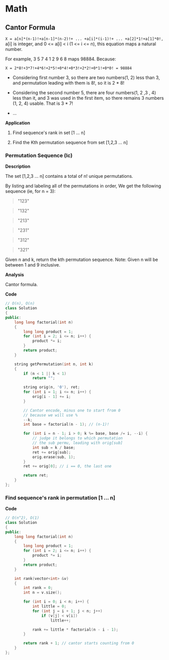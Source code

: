# Math

## Cantor Formula

`X = a[n]*(n-1)!+a[n-1]*(n-2)!+ ... +a[i]*(i-1)!+ ... +a[2]*1!+a[1]*0!,` a[i] is integer, and 0 <= a[i] < i (1 <= i <= n), this equation maps a natural number.

For example, 3 5 7 4 1 2 9 6 8 maps 98884. Because:

`X = 2*8!+3*7!+4*6!+2*5!+0*4!+0*3!+2*2!+0*1!+0*0! = 98884`

* Considering first number 3, so there are two numbers(1, 2) less than 3,
    and permutation leading with them is 8!, so it is 2 * 8!

* Considering the second number 5, there are four numbers(1, 2 ,3 , 4) less than it, and 3 was used in the first item, so there remains 3 numbers (1, 2, 4) usable. That is 3 * 7!

* ...

**Application**

1. Find sequence's rank in set [1 ... n]

2. Find the Kth permutation sequence from set [1,2,3 ... n]

### Permutation Sequence (lc)

**Description**

The set [1,2,3 … n] contains a total of n! unique permutations.

By listing and labeling all of the permutations in order,
We get the following sequence (ie, for n = 3):

> "123"

> "132"

> "213"

> "231"

> "312"

> "321"

Given n and k, return the kth permutation sequence.
Note: Given n will be between 1 and 9 inclusive.

**Analysis**

Cantor formula.

**Code**

```cpp
// O(n), O(n)
class Solution
{
public:
    long long factorial(int n)
    {
        long long product = 1;
        for (int i = 2; i <= n; i++) {
            product *= i;
        }
        return product;
    }

    string getPermutation(int n, int k)
    {
        if (n < 1 || k < 1)
            return "";

        string orig(n, '0'), ret;
        for (int i = 1; i <= n; i++) {
            orig[i - 1] += i;
        }

        // Cantor encode, minus one to start from 0
        // because we will use %
        --k;
        int base = factorial(n - 1); // (n-1)!

        for (int i = n - 1; i > 0; k %= base, base /= i, --i) {
            // judge it belongs to which permutation
            // the sub permu, leading with orig[sub]
            int sub = k / base;
            ret += orig[sub];
            orig.erase(sub, 1);
        }
        ret += orig[0]; // i == 0, the last one

        return ret;
    }
};
```


### Find sequence's rank in permutation [1 ... n]

**Code**

```cpp
// O(n^2), O(1)
class Solution
{
public:
    long long factorial(int n)
    {
        long long product = 1;
        for (int i = 2; i <= n; i++) {
            product *= i;
        }
        return product;
    }

    int rank(vector<int> &v)
    {
        int rank = 0;
        int n = v.size();

        for (int i = 0; i < n; i++) {
            int little = 0;
            for (int j = i + 1; j < n; j++)
                if (v[j] < v[i])
                    little++;

            rank += little * factorial(n - i - 1);
        }

        return rank + 1; // cantor starts counting from 0
    }
};
```

